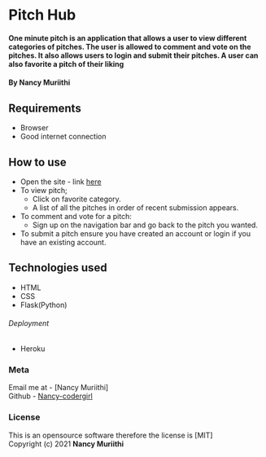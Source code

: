 # Pitch Hub
#### One minute pitch is an application that allows a user to view different categories of pitches. The user is allowed to comment and vote on the pitches. It also allows users to login and submit their pitches. A user can also favorite a pitch of their liking

#### By ****Nancy Muriithi****

## Requirements
* Browser
* Good internet connection

## How to use
* Open the site - link [here]()
* To view pitch;
    * Click on favorite category.
    * A list of all the pitches in order of recent submission appears.
* To comment and vote for a pitch:
    * Sign up on the navigation bar and go back to the pitch you wanted.
* To submit a pitch ensure you have created an account or login if you have an existing account.

## Technologies used
* HTML
* CSS
* Flask(Python)
###### Deployment
* Heroku

### Meta
Email me at - [Nancy Muriithi]
<br>
Github - [Nancy-codergirl]()

### License
This is an opensource software therefore the license is [MIT]
<br>
Copyright (c) 2021 **Nancy Muriithi**